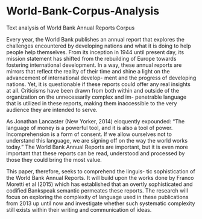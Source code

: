 # World-Bank-Corpus-Analysis
Text analysis of World Bank Annual Reports Corpus

Every year, the World Bank publishes an annual report that explores the challenges encountered by developing nations and what it is doing to help people help themselves. From its inception in 1944 until present day, its mission statement has shifted from the rebuilding of Europe towards fostering international development. In a way, these annual reports are mirrors that reflect the reality of their time and shine a light on the advancement of international develop- ment and the progress of developing nations. Yet, it is questionable if these reports could offer any real insights at all. Criticisms have been drawn from both within and outside of the organization on the unnecessarily complex and im- penetrable language that is utilized in these reports, making them inaccessible to the very audience they are intended to serve.

As Jonathan Lancaster (New Yorker, 2014) eloquently expounded: “The language of money is a powerful tool, and it is also a tool of power. Incomprehension is a form of consent. If we allow ourselves not to understand this language, we are signing off on the way the world works today.” The World Bank Annual Reports are important, but it is even more important that these reports can be read, understood and processed by those they could bring the most value.

This paper, therefore, seeks to comprehend the linguis- tic sophistication of the World Bank Annual Reports. It will build upon the works done by Franco Moretti et al (2015) which has established that an overtly sophisticated and codified Bankspeak semantic permeates these reports. The research will focus on exploring the complexity of language used in these publications from 2013 up until now and investigate whether such systematic complexity still exists within their writing and communication of ideas.
